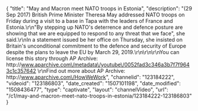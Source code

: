 {
    "title": "May and Macron meet NATO troops in Estonia",
    "description": "(29 Sep 2017) British Prime Minister Theresa May addressed NATO troops on Friday during a visit to a base in Tapa with the leaders of France and Estonia.\r\n\"By stepping up NATO's deterrence and defence posture are showing that we are equipped to respond to any threat that we face\", she said.\r\nIn a statement issued be her office on Thursday, she insisted on Britain's unconditional commitment to the defence and security of Europe despite the plans to leave the EU by March 29, 2019.\r\n\r\n\r\nYou can license this story through AP Archive: http:\/\/www.aparchive.com\/metadata\/youtube\/0052fad3c346a3b7f7f9643c1c357642 \r\nFind out more about AP Archive: http:\/\/www.aparchive.com\/HowWeWork",
    "channelid": "123184222",
    "videoid": "123186803",
    "date_created": "1507101198",
    "date_modified": "1508436477",
    "type": "captivate",
    "layout": "channelVideo",
    "url": "\/c1\/may-and-macron-meet-nato-troops-in-estonia\/123184222-123186803"
}